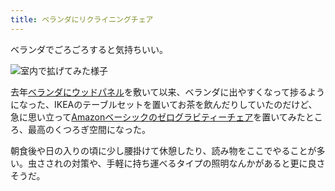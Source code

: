 ```yaml
---
title: ベランダにリクライニングチェア
---
```

ベランダでごろごろすると気持ちいい。

![](https://lh3.googleusercontent.com/docs/ADP-6oHuMYnBjC53zLp2SU25a9WohJ44xGFQcbop2SeSVEz5AXw_9fjxMJCJihtwWEMQ6Y7jqlarwvo8gV3EYYvHqGwTZmrqLz-G0IkILq9FrPtbbVLc5NGkvVSaykitpAgf6g7O_VUdwhmwHtN7nQGlDWJRbuefdrjtL8OpfMGfbStE_-A64XDNMMSgI61X27g3zWco7zRSS80H-eINP6c19UB_gxN40npdmveUngolDrMEo7nkc6lzEq0HYwBdl9yUA6z62LTsTcws7BGO1k9b8vFwOhN3v2MflOWlqKWWwAyDyrdEPIPO4NXrNA3TsTVE0xxOSj4v64piua3LRuz48JSMzBjxOfPslxWBVtgVYYbJuRlGVC6jOlfdzqq9llTqTV6xX50aMswn11x45N7ezabtf2MBEwohFJA9u_NP7jGNB9Qa03wskOPm0NPrq_r4Gd_K5bSARp6KtEt0FUXXU2X9UwGnt132VT6fsyqlHMcUn5nfk1SQ9q5yukzZa_ULQ0STUDS6E5pOGsO7WsI34PQVuN0rmWo5m5IhktLbrNz-kU-sdJRwNDOU31JNXBpSbF1wD-_MdqjWlyx8dvOV6mmCIYwNDX-4aTNLEI3r5cIz82VlvtoXgHwjTZmtCA5tj0yXDtKgS8DaMObswwW7jAtaz3LgDQUr0C00Qa-7bjZePE73UQTuzMfQWwDfR91aqnrfz90HvR8eLSu_CIYt518nzIepmrnDWMBCzOtdiUm34zeR4zip42j1_8hJcI1gcXQm5eI5nDfJPH__giGb9LL8IEQfCpNtirqMmjyDJF5UQpRAQGUn34n0uTFn19Vy4DeCzNYoIs4KmCoPK56clN3V4REE9fJAzkyCGCS4e7eda9RFLSx246SA2_I91G8924yco2HI8kNchgc0m2hOIZIYwcIbdET2ZOpgQ2_qsKhnxhnpZEJwvl13Pp1_-dLJ2fccYbzb4DDCx6PliifL-ZmKegaOXekyKlLZTybTntfSiwA7iez0XbwHprEJG8w_DVpjNw-FL94yt6Dw8mMYmwfGRnV35tPJFfwrh1EihiauFe52fiXS4XjgaJ388KO-9v9qw96TwRfQnqKUdTUAnldw2fg-PYO_Ad7MLC8CwN17may5NCcCsNvLR3ioEKqtiQgxK0PqpWzSNVbVaW8qry9_vWMbBEpulaTRPZNnTckfsFZvAJ7rd3YNc_T7vFO9A1gW3yhzvOnjQQGLzvIZKLKkGqGKcinPI9qNHONADUZsTbRk "室内で拡げてみた様子")

去年[ベランダにウッドパネル](https://r7kamura.com/articles/2021-09-30-wood-panel)を敷いて以来、ベランダに出やすくなって捗るようになった、IKEAのテーブルセットを置いてお茶を飲んだりしていたのだけど、急に思い立って[Amazonベーシックのゼログラビティーチェア](https://www.amazon.co.jp/dp/B0716DKHS1)を置いてみたところ、最高のくつろぎ空間になった。

朝食後や日の入りの頃に少し腰掛けて休憩したり、読み物をここでやることが多い。虫さされの対策や、手軽に持ち運べるタイプの照明なんかがあると更に良さそうだ。
